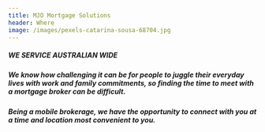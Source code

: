 ```yaml
---
title: MJO Mortgage Solutions
header: Where
image: /images/pexels-catarina-sousa-68704.jpg
---
```


##### **WE SERVICE AUSTRALIAN WIDE**

##### We know how challenging it can be for people to juggle their everyday lives with work and family commitments, so finding the time to meet with a mortgage broker can be difficult.

##### Being a mobile brokerage, we have the opportunity to connect with you at a time and location most convenient to you.
